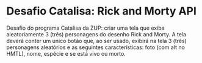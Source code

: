 # Desafio Catalisa: Rick and Morty API
Desafio do programa Catalisa da ZUP: criar uma tela que exiba aleatoriamente 3 (três) personagens do desenho Rick and Morty. A tela deverá conter um único botão que, ao ser usado, exibirá na tela 3 (três) personagens aleatórios e as seguintes características: foto (com alt no HMTL), nome, espécie e se está vivo ou morto.
